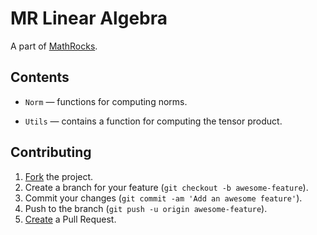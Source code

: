 # MR Linear Algebra

A part of [MathRocks](https://github.com/MathRocks/MathRocks).

## Contents

* `Norm` — functions for computing norms.

* `Utils` — contains a function for computing the tensor product.

## Contributing

1. [Fork](https://help.github.com/articles/fork-a-repo) the project.
2. Create a branch for your feature (`git checkout -b awesome-feature`).
3. Commit your changes (`git commit -am 'Add an awesome feature'`).
4. Push to the branch (`git push -u origin awesome-feature`).
5. [Create](https://help.github.com/articles/creating-a-pull-request)
   a Pull Request.
